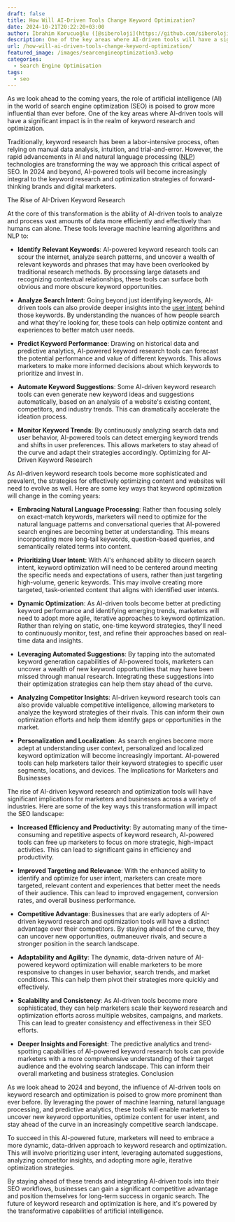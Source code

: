 ```yaml
---
draft: false
title: How Will AI-Driven Tools Change Keyword Optimization?
date: 2024-10-21T20:22:20+03:00
author: İbrahim Korucuoğlu ([@siberoloji](https://github.com/siberoloji))
description: One of the key areas where AI-driven tools will have a significant impact is in the realm of keyword research and optimization.
url: /how-will-ai-driven-tools-change-keyword-optimization/
featured_image: /images/searcengineoptimization3.webp
categories:
  - Search Engine Optimisation
tags:
  - seo
---
```

As we look ahead to the coming years, the role of artificial intelligence (AI) in the world of search engine optimization (SEO) is poised to grow more influential than ever before. One of the key areas where AI-driven tools will have a significant impact is in the realm of keyword research and optimization.

Traditionally, keyword research has been a labor-intensive process, often relying on manual data analysis, intuition, and trial-and-error. However, the rapid advancements in AI and natural language processing (<a href="https://en.wikipedia.org/wiki/Natural_language_processing" target="_blank" rel="noopener" title="">NLP</a>) technologies are transforming the way we approach this critical aspect of SEO. In 2024 and beyond, AI-powered tools will become increasingly integral to the keyword research and optimization strategies of forward-thinking brands and digital marketers.

The Rise of AI-Driven Keyword Research

At the core of this transformation is the ability of AI-driven tools to analyze and process vast amounts of data more efficiently and effectively than humans can alone. These tools leverage machine learning algorithms and NLP to:
* **Identify Relevant Keywords**: AI-powered keyword research tools can scour the internet, analyze search patterns, and uncover a wealth of relevant keywords and phrases that may have been overlooked by traditional research methods. By processing large datasets and recognizing contextual relationships, these tools can surface both obvious and more obscure keyword opportunities.

* **Analyze Search Intent**: Going beyond just identifying keywords, AI-driven tools can also provide deeper insights into the <a href="https://www.siberoloji.com/how-commercial-intent-for-seo-is-crucial-for-businesses/" target="_blank" rel="noopener" title="">user intent</a> behind those keywords. By understanding the nuances of how people search and what they're looking for, these tools can help optimize content and experiences to better match user needs.

* **Predict Keyword Performance**: Drawing on historical data and predictive analytics, AI-powered keyword research tools can forecast the potential performance and value of different keywords. This allows marketers to make more informed decisions about which keywords to prioritize and invest in.

* **Automate Keyword Suggestions**: Some AI-driven keyword research tools can even generate new keyword ideas and suggestions automatically, based on an analysis of a website's existing content, competitors, and industry trends. This can dramatically accelerate the ideation process.

* **Monitor Keyword Trends**: By continuously analyzing search data and user behavior, AI-powered tools can detect emerging keyword trends and shifts in user preferences. This allows marketers to stay ahead of the curve and adapt their strategies accordingly.
Optimizing for AI-Driven Keyword Research

As AI-driven keyword research tools become more sophisticated and prevalent, the strategies for effectively optimizing content and websites will need to evolve as well. Here are some key ways that keyword optimization will change in the coming years:
* **Embracing Natural Language Processing**: Rather than focusing solely on exact-match keywords, marketers will need to optimize for the natural language patterns and conversational queries that AI-powered search engines are becoming better at understanding. This means incorporating more long-tail keywords, question-based queries, and semantically related terms into content.

* **Prioritizing User Intent**: With AI's enhanced ability to discern search intent, keyword optimization will need to be centered around meeting the specific needs and expectations of users, rather than just targeting high-volume, generic keywords. This may involve creating more targeted, task-oriented content that aligns with identified user intents.

* **Dynamic Optimization**: As AI-driven tools become better at predicting keyword performance and identifying emerging trends, marketers will need to adopt more agile, iterative approaches to keyword optimization. Rather than relying on static, one-time keyword strategies, they'll need to continuously monitor, test, and refine their approaches based on real-time data and insights.

* **Leveraging Automated Suggestions**: By tapping into the automated keyword generation capabilities of AI-powered tools, marketers can uncover a wealth of new keyword opportunities that may have been missed through manual research. Integrating these suggestions into their optimization strategies can help them stay ahead of the curve.

* **Analyzing Competitor Insights**: AI-driven keyword research tools can also provide valuable competitive intelligence, allowing marketers to analyze the keyword strategies of their rivals. This can inform their own optimization efforts and help them identify gaps or opportunities in the market.

* **Personalization and Localization**: As search engines become more adept at understanding user context, personalized and localized keyword optimization will become increasingly important. AI-powered tools can help marketers tailor their keyword strategies to specific user segments, locations, and devices.
The Implications for Marketers and Businesses

The rise of AI-driven keyword research and optimization tools will have significant implications for marketers and businesses across a variety of industries. Here are some of the key ways this transformation will impact the SEO landscape:
* **Increased Efficiency and Productivity**: By automating many of the time-consuming and repetitive aspects of keyword research, AI-powered tools can free up marketers to focus on more strategic, high-impact activities. This can lead to significant gains in efficiency and productivity.

* **Improved Targeting and Relevance**: With the enhanced ability to identify and optimize for user intent, marketers can create more targeted, relevant content and experiences that better meet the needs of their audience. This can lead to improved engagement, conversion rates, and overall business performance.

* **Competitive Advantage**: Businesses that are early adopters of AI-driven keyword research and optimization tools will have a distinct advantage over their competitors. By staying ahead of the curve, they can uncover new opportunities, outmaneuver rivals, and secure a stronger position in the search landscape.

* **Adaptability and Agility**: The dynamic, data-driven nature of AI-powered keyword optimization will enable marketers to be more responsive to changes in user behavior, search trends, and market conditions. This can help them pivot their strategies more quickly and effectively.

* **Scalability and Consistency**: As AI-driven tools become more sophisticated, they can help marketers scale their keyword research and optimization efforts across multiple websites, campaigns, and markets. This can lead to greater consistency and effectiveness in their SEO efforts.

* **Deeper Insights and Foresight**: The predictive analytics and trend-spotting capabilities of AI-powered keyword research tools can provide marketers with a more comprehensive understanding of their target audience and the evolving search landscape. This can inform their overall marketing and business strategies.
Conclusion

As we look ahead to 2024 and beyond, the influence of AI-driven tools on keyword research and optimization is poised to grow more prominent than ever before. By leveraging the power of machine learning, natural language processing, and predictive analytics, these tools will enable marketers to uncover new keyword opportunities, optimize content for user intent, and stay ahead of the curve in an increasingly competitive search landscape.

To succeed in this AI-powered future, marketers will need to embrace a more dynamic, data-driven approach to keyword research and optimization. This will involve prioritizing user intent, leveraging automated suggestions, analyzing competitor insights, and adopting more agile, iterative optimization strategies.

By staying ahead of these trends and integrating AI-driven tools into their SEO workflows, businesses can gain a significant competitive advantage and position themselves for long-term success in organic search. The future of keyword research and optimization is here, and it's powered by the transformative capabilities of artificial intelligence.
